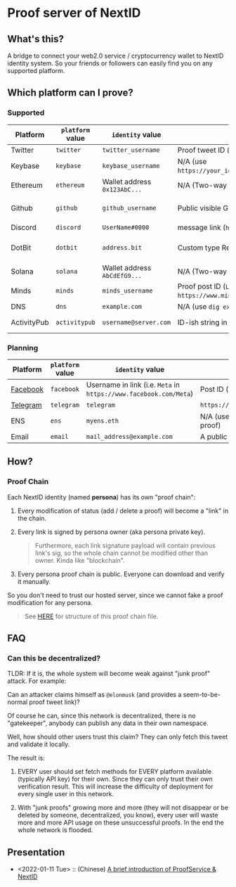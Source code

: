 # Proof server of NextID

## What's this?

A bridge to connect your web2.0 service / cryptocurrency wallet to
NextID identity system. So your friends or followers can easily find
you on any supported platform.

## Which platform can I prove?

### Supported

| Platform    | `platform` value | `identity` value             | `proof_location` value                                                         | Misc.                                                   |
|-------------|------------------|------------------------------|--------------------------------------------------------------------------------|---------------------------------------------------------|
| Twitter     | `twitter`        | `twitter_username`           | Proof tweet ID (`1415362679095635970`)                                         |                                                         |
| Keybase     | `keybase`        | `keybase_username`           | N/A (use `https://your_identity.keybase.pub/NextID/COMPRESSED_PUBKEY_HEX.txt`) |                                                         |
| Ethereum    | `ethereum`       | Wallet address `0x123AbC...` | N/A (Two-way signatures created from persona sk and wallet sk)                 |                                                         |
| Github      | `github`         | `github_username`            | Public visible Gist ID `a6dddd2811af21b671fd`                                  | Gist should contain `0xPUBKEY_COMRESSED_HEX.json` file |
| Discord     | `discord`        | `UserName#0000`              | message link (`https://discord.com/channels/DIGITS/DIGITS/DIGITS`)             |                                                         |
| DotBit      | `dotbit`         | `address.bit`                | Custom type Record (`nextid_proof_0xPUBKEY_COMRESSED_HEX`)                     | Formerly known as DAS (Decentralized Account System)    |
| Solana      | `solana`         | Wallet address `AbCdEfG9...` | N/A (Two-way signatures created from persona sk and wallet sk)                 |                                                         |
| Minds       | `minds`          | `minds_username`             | Proof post ID (`LONG_DIGITS` in `https://www.minds.com/newsfeed/LONG_DIGITS`)  |                                                         |
| DNS         | `dns`            | `example.com`                | N/A (use `dig example.com TXT`)                                                |                                                         |
| ActivityPub | `activitypub`    | `username@server.com`        | ID-ish string in "toot"'s detail page link                                     | Supports `mastodon`, `pleroma` and `misskey` instances  |

### Planning

| Platform                             | `platform` value | `identity` value                                                  | `proof_location` value                                 | Misc. |
|--------------------------------------|------------------|-------------------------------------------------------------------|--------------------------------------------------------|-------|
| [Facebook](https://www.facebook.com) | `facebook`       | Username in link (i.e. `Meta` in `https://www.facebook.com/Meta`) | Post ID (`460695145492083`)                            |       |
| [Telegram](https://telegram.org)     | `telegram`       | `telegram`                                                        | `https://t.me/some_public_group/CHAT_ID_DIGITS`        |       |
| ENS                                  | `ens`            | `myens.eth`                                                       | N/A (use `id.next.proof` record in ENS to store proof) |       |
| Email                                | `email`          | `mail_address@example.com`                                        | A public mailing list `mbox` download URL (?)          |       |

## How?

### Proof Chain

Each NextID identity (named **persona**) has its own "proof chain":

1. Every modification of status (add / delete a proof) will become a
   "link" in the chain.

2. Every link is signed by persona owner (aka persona private key).

   > Furthermore, each link signature payload will contain previous
   > link's sig, so the whole chain cannot be modified other than
   > owner. Kinda like "blockchain".

3. Every persona proof chain is public. Everyone can download and
   verify it manually.

So you don't need to trust our hosted server, since we cannot fake a
proof modification for any persona.

> See [HERE](./proof_chain.md) for structure of this proof chain file.

## FAQ

### Can this be decentralized?

TLDR: If it is, the whole system will become weak against "junk proof"
attack. For example:

Can an attacker claims himself as `@elonmusk` (and provides a
seem-to-be-normal proof tweet link)?

Of course he can, since this network is decentralized, there is no
"gatekeeper", anybody can publish any data in their own namespace.

Well, how should other users trust this claim?  They can only fetch this
tweet and validate it locally.

The result is:

1. EVERY user should set fetch methods for EVERY platform available
   (typically API key) for their own.  Since they can only trust their
   own verification result.  This will increase the difficulty of
   deployment for every single user in this network.

2. With "junk proofs" growing more and more (they will not disappear or
   be deleted by someone, decentralized, you know), every user
   will waste more and more API usage on these unsuccessful proofs.
   In the end the whole network is flooded.

## Presentation

- <2022-01-11 Tue> :: (Chinese) [A brief introduction of ProofService & NextID](https://docs.google.com/presentation/d/1aq9H8eViLRgZ32xcTcTsAdET52X3P3jtuJFIP5COpyI/edit?usp=sharing)

